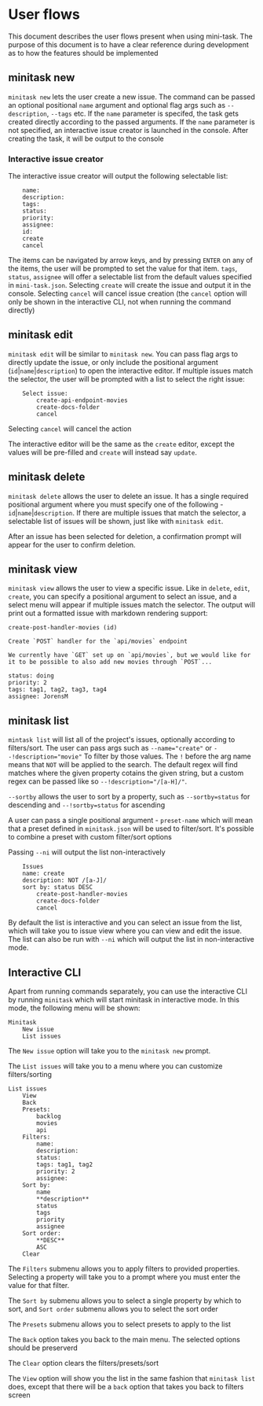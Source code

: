 # User flows

This document describes the user flows present when using mini-task. The purpose of this document is to have a clear reference during development as to how the features should be implemented

## minitask new

`minitask new` lets the user create a new issue. The command can be passed an optional positional `name` argument and optional flag args such as `--description`, `--tags` etc. If the `name` parameter is specifed, the task gets created directly according to the passed arguments. If the `name` parameter is not specified, an interactive issue creator is launched in the console. After creating the task, it will be output to the console

### Interactive issue creator

The interactive issue creator will output the following selectable list:

```
    name: 
    description: 
    tags:
    status:
    priority:
    assignee:
    id:
    create
    cancel
```

The items can be navigated by arrow keys, and by pressing `ENTER` on any of the items, the user will be prompted to set the value for that item. `tags`, `status`, `assignee` will offer a selectable list from the default values specified in `mini-task.json`. Selecting `create` will create the issue and output it in the console. Selecting `cancel` will cancel issue creation (the `cancel` option will only be shown in the interactive CLI, not when running the command directly)

## minitask edit

`minitask edit` will be similar to `minitask new`. You can pass flag args to directly update the issue, or only include the positional argument (`id`|`name`|`description`) to open the interactive editor. If multiple issues match the selector, the user will be prompted with a list to select the right issue:

```
    Select issue:
        create-api-endpoint-movies
        create-docs-folder
        cancel
```

Selecting `cancel` will cancel the action

The interactive editor will be the same as the `create` editor, except the values will be pre-filled and `create` will instead say `update`.

## minitask delete

`minitask delete` allows the user to delete an issue. It has a single required positional argument where you must specify one of the following - `id`|`name`|`description`. If there are multiple issues that match the selector, a selectable list of issues will be shown, just like with `minitask edit`.

After an issue has been selected for deletion, a confirmation prompt will appear for the user to confirm deletion.

## minitask view

`minitask view` allows the user to view a specific issue. Like in `delete`, `edit`, `create`, you can specify a positional argument to select an issue, and a select menu will appear if multiple issues match the selector. The output will print out a formatted issue with markdown rendering support:

```
create-post-handler-movies (id)

Create `POST` handler for the `api/movies` endpoint

We currently have `GET` set up on `api/movies`, but we would like for it to be possible to also add new movies through `POST`...

status: doing
priority: 2
tags: tag1, tag2, tag3, tag4
assignee: JorensM
```

## minitask list

`mintask list` will list all of the project's issues, optionally according to filters/sort. The user can pass args such as `--name="create"` or `--!description="movie"` To filter by those values. The `!` before the arg name means that `NOT` will be applied to the search. The default regex will find matches where the given property cotains the given string, but a custom regex can be passed like so `--!description="/[a-H]/"`.

`--sortby` allows the user to sort by a property, such as `--sortby=status` for descending and `--!sortby=status` for ascending

A user can pass a single positional argument - `preset-name` which will mean that a preset defined in `minitask.json` will be used to filter/sort. It's possible to combine a preset with custom filter/sort options

Passing `--ni` will output the list non-interactively

```
    Issues
    name: create
    description: NOT /[a-J]/
    sort by: status DESC
        create-post-handler-movies
        create-docs-folder
        cancel
```

By default the list is interactive and you can select an issue from the list, which will take you to issue view where you can view and edit the issue. The list can also be run with `--ni` which will output the list in non-interactive mode.

## Interactive CLI

Apart from running commands separately, you can use the interactive CLI by running `minitask` which will start minitask in interactive mode. In this mode, the following menu will be shown:

```
Minitask
    New issue
    List issues
```

The `New issue` option will take you to the `minitask new` prompt.

The `List issues` will take you to a menu where you can customize filters/sorting

```
List issues
    View
    Back
    Presets:
        backlog
        movies
        api
    Filters:
        name:
        description:
        status:
        tags: tag1, tag2
        priority: 2
        assignee:
    Sort by:
        name
        **description**
        status
        tags
        priority
        assignee
    Sort order: 
        **DESC**
        ASC
    Clear
```

The `Filters` submenu allows you to apply filters to provided properties. Selecting a property will take you to a prompt where you must enter the value for that filter.

The `Sort by` submenu allows you to select a single property by which to sort, and `Sort order` submenu allows you to select the sort order

The `Presets` submenu allows you to select presets to apply to the list

The `Back` option takes you back to the main menu. The selected options should be preserverd

The `Clear` option clears the filters/presets/sort

The `View` option will show you the list in the same fashion that `minitask list` does, except that there will be a `back` option that takes you back to filters screen